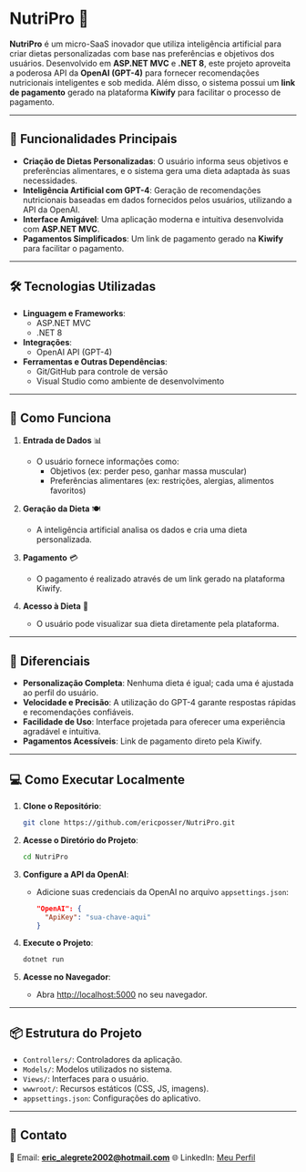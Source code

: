 # NutriPro 🥗

**NutriPro** é um micro-SaaS inovador que utiliza inteligência artificial para criar dietas personalizadas com base nas preferências e objetivos dos usuários. Desenvolvido em **ASP.NET MVC** e **.NET 8**, este projeto aproveita a poderosa API da **OpenAI (GPT-4)** para fornecer recomendações nutricionais inteligentes e sob medida. Além disso, o sistema possui um **link de pagamento** gerado na plataforma **Kiwify** para facilitar o processo de pagamento.

---

## 🚀 Funcionalidades Principais

- **Criação de Dietas Personalizadas**: O usuário informa seus objetivos e preferências alimentares, e o sistema gera uma dieta adaptada às suas necessidades.
- **Inteligência Artificial com GPT-4**: Geração de recomendações nutricionais baseadas em dados fornecidos pelos usuários, utilizando a API da OpenAI.
- **Interface Amigável**: Uma aplicação moderna e intuitiva desenvolvida com **ASP.NET MVC**.
- **Pagamentos Simplificados**: Um link de pagamento gerado na **Kiwify** para facilitar o pagamento.

---

## 🛠️ Tecnologias Utilizadas

- **Linguagem e Frameworks**:
  - ASP.NET MVC
  - .NET 8
- **Integrações**:
  - OpenAI API (GPT-4)
- **Ferramentas e Outras Dependências**:
  - Git/GitHub para controle de versão
  - Visual Studio como ambiente de desenvolvimento

---

## 📖 Como Funciona

1. **Entrada de Dados** 📊
   - O usuário fornece informações como:
     - Objetivos (ex: perder peso, ganhar massa muscular)
     - Preferências alimentares (ex: restrições, alergias, alimentos favoritos)

2. **Geração da Dieta** 🍽️
   - A inteligência artificial analisa os dados e cria uma dieta personalizada.

3. **Pagamento** 💳
   - O pagamento é realizado através de um link gerado na plataforma Kiwify.

4. **Acesso à Dieta** 📱
   - O usuário pode visualizar sua dieta diretamente pela plataforma.

---

## 🌟 Diferenciais

- **Personalização Completa**: Nenhuma dieta é igual; cada uma é ajustada ao perfil do usuário.
- **Velocidade e Precisão**: A utilização do GPT-4 garante respostas rápidas e recomendações confiáveis.
- **Facilidade de Uso**: Interface projetada para oferecer uma experiência agradável e intuitiva.
- **Pagamentos Acessíveis**: Link de pagamento direto pela Kiwify.

---

## 💻 Como Executar Localmente

1. **Clone o Repositório**:
   ```bash
   git clone https://github.com/ericposser/NutriPro.git
   ```

2. **Acesse o Diretório do Projeto**:
   ```bash
   cd NutriPro
   ```

3. **Configure a API da OpenAI**:
   - Adicione suas credenciais da OpenAI no arquivo `appsettings.json`:
     ```json
     "OpenAI": {
       "ApiKey": "sua-chave-aqui"
     }
     ```

4. **Execute o Projeto**:
   ```bash
   dotnet run
   ```

5. **Acesse no Navegador**:
   - Abra [http://localhost:5000](http://localhost:5000) no seu navegador.

---

## 📦 Estrutura do Projeto

- `Controllers/`: Controladores da aplicação.
- `Models/`: Modelos utilizados no sistema.
- `Views/`: Interfaces para o usuário.
- `wwwroot/`: Recursos estáticos (CSS, JS, imagens).
- `appsettings.json`: Configurações do aplicativo.

---

## 💌 Contato

📧 Email: **eric_alegrete2002@hotmail.com**
🌐 LinkedIn: [Meu Perfil](https://www.linkedin.com/in/ericposser/)

